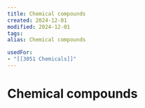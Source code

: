 ```yaml
---
title: Chemical compounds
created: 2024-12-01
modified: 2024-12-01
tags: 
alias: Chemical compounds

usedFor:
- "[[3051 Chemicals]]"
---
```

# Chemical compounds
